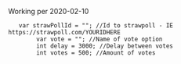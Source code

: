 Working per 2020-02-10 

       var strawPollId = ""; //Id to strawpoll - IE https://strawpoll.com/YOURIDHERE
            var vote = ""; //Name of vote option
            int delay = 3000; //Delay between votes
            int votes = 500; //Amount of votes